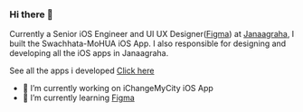 ### Hi there 👋

Currently a Senior iOS Engineer and UI UX Designer([Figma](https://www.figma.com/)) at [Janaagraha](https://www.janaagraha.org/i-change-my-city/), I built the Swachhata-MoHUA iOS App. I also responsible for designing and developing all the iOS apps in Janaagraha.

See all the apps i developed [Click here](https://apps.apple.com/in/developer/janaagraha/id559705427?see-all=i-phone-apps)

- 🔭 I’m currently working on iChangeMyCity iOS App
- 🌱 I’m currently learning [Figma](https://www.figma.com/)

<!--- 
- 👯 I’m looking to collaborate on ...
- 🤔 I’m looking for help with ...
- 💬 Ask me about ...
- 📫 How to reach me: ...
- 😄 Pronouns: ...
- ⚡ Fun fact: ...

--->
